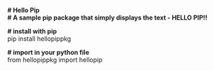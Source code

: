 **# Hello Pip <br />**
**# A sample pip package that simply displays the text - HELLO PIP!!**<br />

**# install with pip <br />**
pip install hellopippkg<br />

**# import in your python file <br />**
from hellopippkg import hellopip<br />
